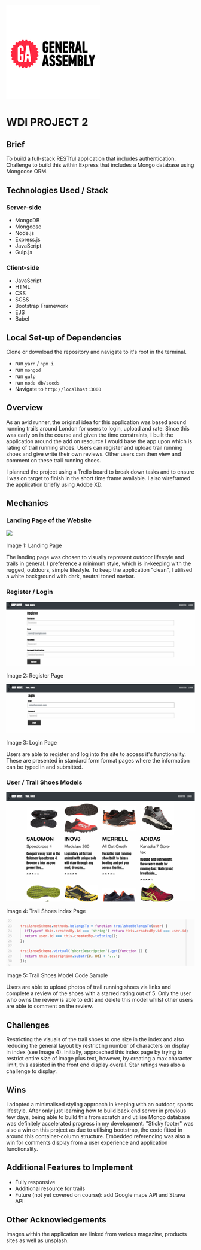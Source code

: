 # ![](src//images/GAtitle.png) 

# WDI PROJECT 2

## Brief
To build a full-stack RESTful application that includes authentication. Challenge to build this within Express that includes a Mongo database using Mongoose ORM.


## Technologies Used / Stack

### Server-side

- MongoDB
- Mongoose
- Node.js
- Express.js
- JavaScript
- Gulp.js

### Client-side

- JavaScript
- HTML
- CSS
- SCSS
- Bootstrap Framework
- EJS
- Babel

## Local Set-up of Dependencies

Clone or download the repository and navigate to it's root in the terminal.

- run `yarn` / `npm i`
- run `mongod`
- run `gulp`
- run `node db/seeds`
- Navigate to `http://localhost:3000`

## Overview
As an avid runner, the original idea for this application was based around running trails around London for users to login, upload and rate. Since this was early on in the course and given the time constraints, I built the application around the add on resource I would base the app upon which is rating of trail running shoes. Users can register and upload trail running shoes and give write their own reviews. Other users can then view and comment on these trail running shoes.

I planned the project using a Trello board to break down tasks and to ensure I was on target to finish in the short time frame available. I also wireframed the application briefly using Adobe XD.

## Mechanics

### Landing Page of the Website

![](src//images/landingpage.png)

Image 1: Landing Page

The landing page was chosen to visually represent outdoor lifestyle and trails in general. I preference a minimum style, which is in-keeping with the rugged, outdoors, simple lifestyle. To keep the application "clean", I utilised a white background with dark, neutral toned navbar.

### Register / Login

![](src//images/register.png)

Image 2: Register Page

![](src//images/login.png)

Image 3: Login Page

Users are able to register and log into the site to access it's functionality. These are presented in standard form format pages where the information can be typed in and submitted.

### User / Trail Shoes Models

![](src//images/index.png)

Image 4: Trail Shoes Index Page

![](src//images/RefCh.png)

Image 5: Trail Shoes Model Code Sample


Users are able to upload photos of trail running shoes via links and complete a review of the shoes with a starred rating out of 5. Only the user who owns the review is able to edit and delete this model whilst other users are able to comment on the review.


## Challenges

Restricting the visuals of the trail shoes to one size in the index and also reducing the general layout by restricting number of characters on display in index (see Image 4). Initially, approached this index page by trying to restrict entire size of image plus text, however, by creating a max character limit, this assisted in the front end display overall. Star ratings was also a challenge to display. 

## Wins

I adopted a minimalised styling approach in keeping with an outdoor, sports lifestyle. After only just learning how to build back end server in previous few days, being able to build this from scratch and utilise Mongo database was definitely accelerated progress in my development. "Sticky footer" was also a win on this project as due to utilising bootstrap, the code fitted in around this container-column structure. Embedded referencing was also a win for comments display from a user experience and application functionality.


## Additional Features to Implement

- Fully responsive
- Additional resource for trails
- Future (not yet covered on course): add Google maps API and Strava API


## Other Acknowledgements

Images within the application are linked from various magazine, products sites as well as unsplash.

